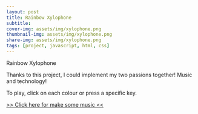 ```yaml
---
layout: post
title: Rainbow Xylophone
subtitle:
cover-img: assets/img/xylophone.png
thumbnail-img: assets/img/xylophone.png
share-img: assets/img/xylophone.png
tags: [project, javascript, html, css]
---
```


Rainbow Xylophone

Thanks to this project, I could implement my two passions together! Music and technology!

To play, click on each colour or press a specific key.

<a href="https://kbarushkaa.github.io/rainbow-xylophone/">>> Click here for make some music <<</a>
